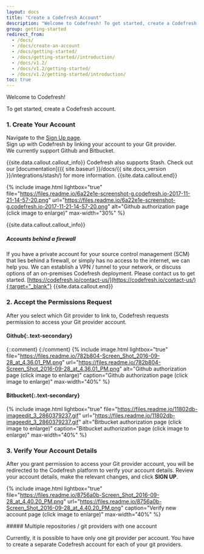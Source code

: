 ```yaml
---
layout: docs
title: "Create a Codefresh Account"
description: "Welcome to Codefresh! To get started, create a Codefresh account."
group: getting-started
redirect_from:
  - /docs/
  - /docs/create-an-account
  - /docs/getting-started/
  - /docs/getting-started//introduction/
  - /docs/v1.2/
  - /docs/v1.2/getting-started/
  - /docs/v1.2/getting-started/introduction/
toc: true
---
```

Welcome to Codefresh! 

To get started, create a Codefresh account.

### 1. Create Your Account

Navigate to the [Sign Up page](https://g.codefresh.io).  
Sign up with Codefresh by linking your account to your Git provider.  
We currently support Github and Bitbucket.

{{site.data.callout.callout_info}}
Codefresh also supports Stash. Check out our [documentation]({{ site.baseurl }}/docs/{{ site.docs_version }}/integrations/stash/) for more information. 
{{site.data.callout.end}}

{% include 
image.html 
lightbox="true" 
file="https://files.readme.io/6a22e1e-screenshot-g.codefresh.io-2017-11-21-14-57-20.png" 
url="https://files.readme.io/6a22e1e-screenshot-g.codefresh.io-2017-11-21-14-57-20.png"
alt="Github authorization page (click image to enlarge)" 
max-width="30%" 
%}

{{site.data.callout.callout_info}}
##### Accounts behind a firewall

If you have a private account for your source control management (SCM) that lies behind a firewall, or simply has no access to the internet, we can help you. We can establish a VPN / tunnel to your network, or discuss options of an on-premises Codefresh deployment. Please contact us to get started. [https://codefresh.io/contact-us/](https://codefresh.io/contact-us/){:target="_blank"} 
{{site.data.callout.end}}

### 2. Accept the Permissions Request
After you select which Git provider to link to, Codefresh requests permission to access your Git provider account.

#### **Github**{:.text-secondary}
{::comment}
{:/comment}
{% include 
image.html 
lightbox="true" 
file="https://files.readme.io/782b804-Screen_Shot_2016-09-28_at_4.36.01_PM.png" 
url="https://files.readme.io/782b804-Screen_Shot_2016-09-28_at_4.36.01_PM.png"
alt="Github authorization page (click image to enlarge)" 
caption="Github authorization page (click image to enlarge)" 
max-width="40%" 
%}

#### **Bitbucket**{:.text-secondary}
{% include 
image.html 
lightbox="true" 
file="https://files.readme.io/11802db-imageedit_3_2860379237.gif" 
url="https://files.readme.io/11802db-imageedit_3_2860379237.gif"
alt="Bitbucket authorization page (click image to enlarge)" 
caption="Bitbucket authorization page (click image to enlarge)" 
max-width="40%" 
%}

### 3. Verify Your Account Details
After you grant permission to access your Git provider account, you will be redirected to the Codefresh platform to verify your account details. Review your account details, make the relevant changes, and click **SIGN UP**. 

{% include 
image.html 
lightbox="true" 
file="https://files.readme.io/8756a0b-Screen_Shot_2016-09-28_at_4.40.20_PM.png" 
url="https://files.readme.io/8756a0b-Screen_Shot_2016-09-28_at_4.40.20_PM.png" 
caption="Verify new account page (click image to enlarge)" 
max-width="40%" 
%}

<div class="bd-callout bd-callout-info" markdown="1">
##### Multiple repositories / git providers with one account

Currently, it is possible to have only one git provider per account. You have to create a separate Codefresh account for each of your git providers.
</div>
